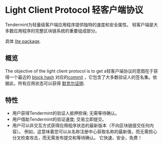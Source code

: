 # Light Client Protocol 轻客户端协议

Tendermint为轻量级客户端应用程序提供独特的速度和安全属性。 轻客户端是大多数应用程序的完整区块链系统的重要组成部分。

具体 [lite package](https://godoc.org/github.com/tendermint/tendermint/lite).

## 概览

The objective of the light client protocol is to get a轻客户端协议的意图在于获得一个最近的 [block hash](https://github.com/tendermint/tendermint/blob/master/docs/specification/block-structure.html#block-hash) 对应的[commit](https://github.com/tendermint/tendermint/blob/master/docs/specification/validators.html#committing-a-block) ，它包含了大多数验证人的签名集。依据此，所有应用状态可以获得 [默克尔证明](https://github.com/tendermint/tendermint/blob/master/docs/specification/merkle.html#iavl-tree).

## 特性

- 用户获得Tendermint的验证人抵押担保; 无需等待确认。
- 用户借助Tendermint的验证速度; 交易立即提交。
- 用户可以非交互方式获得应用程序状态的最新版本（不向区块链提交任何内容）。 例如，这意味着您可以从名称注册中心获取名称的最新值，而无需担心分叉检查攻击，而无需发布提交和等待确认。 它快速，安全，免费！